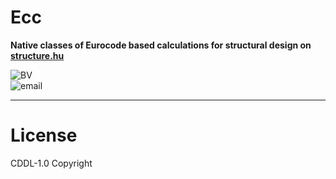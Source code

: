 # Ecc

**Native classes of Eurocode based calculations for structural design on [structure.hu](https://structure.hu)**

![BV](https://structure.hu/img/bV.png)  
![email](https://structure.hu/img/emailB.png)

--- 

# License

CDDL-1.0 Copyright

